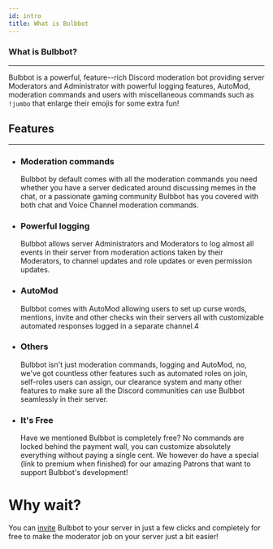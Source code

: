 ```yaml
---
id: intro
title: What is Bulbbot
---
```


### What is Bulbbot?
---
Bulbbot is a powerful, feature--rich Discord moderation bot providing server Moderators and Administrator with powerful logging features, AutoMod,
moderation commands and users with miscellaneous commands such as `!jumbo` that enlarge their emojis for some extra fun!

## Features
---
- ### **Moderation commands**
    Bulbbot by default comes with all the moderation commands you need whether you have a server dedicated around discussing memes in the chat, or a passionate gaming community Bulbbot has you covered with both chat and Voice Channel moderation commands.
  

- ### **Powerful logging**
    Bulbbot allows server Administrators and Moderators to log almost all events in their server from moderation actions taken by their Moderators, to channel updates and role updates or even permission updates.
  

- ### **AutoMod**
    Bulbbot comes with AutoMod allowing users to set up curse words, mentions, invite and other checks win their servers all with customizable automated responses logged in a separate channel.4
  

- ### **Others**
    Bulbbot isn't just moderation commands, logging and AutoMod, no, we've got countless other features such as automated roles on join, self-roles users can assign, our clearance system and many other features to make sure all the Discord communities can use Bulbbot seamlessly in their server.
  

- ### **It's Free**
    Have we mentioned Bulbbot is completely free? No commands are locked behind the payment wall, you can customize absolutely everything without paying a single cent. We however do have a special (link to premium when finished) for our amazing Patrons that want to support Bulbbot's development!
  
# Why wait?
You can [invite](https://bulbbot.rocks/invite) Bulbbot to your server in just a few clicks and completely for free to make the moderator job on your server just a bit easier!